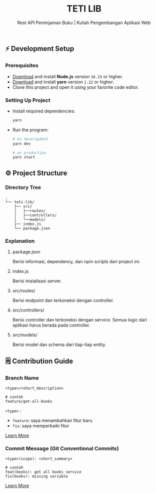 <h1 align="center">
  TETI LIB
</h1>

<p align="center">Rest API Peminjaman Buku | Kuliah Pengembangan Aplikasi Web</p><br>

## ⚡️ Development Setup

### Prerequisites

- [Download](https://nodejs.org/en/download/) and install **Node.js** version `16.15` or higher.
- [Download](https://classic.yarnpkg.com/lang/en/docs/install/) and install **yarn** version `1.22` or higher.
- Clone this project and open it using your favorite code editor.

### Setting Up Project

- Install required dependencies:

  ```bash
  yarn
  ```

- Run the program:

  ```bash
  # on development
  yarn dev

  # on production
  yarn start
  ```

## ⚙️ Project Structure

### Directory Tree

```
.
└── teti-lib/
    ├── src/
    │   ├──routes/
    │   ├──controllers/
    │   └──models/
    ├── index.js
    └── package.json
```

### Explanation

1. package.json

   Berisi informasi, dependency, dan npm scripts dari project ini.

1. index.js

   Berisi inisialisasi server.

1. src/routes/

   Berisi endpoint dan terkoneksi dengan controller.

1. src/controllers/

   Berisi controller dan terkoneksi dengan service. Semua logic dari aplikasi harus berada pada controller.

1. src/models/

   Berisi model dan schema dari tiap-tiap entity.

## 🗒️ Contribution Guide

### Branch Name

```
<type>/<short_description>

# contoh
feature/get-all-books
```

`<type>` :

- `feature`: saya menambahkan fitur baru
- `fix`: saya memperbaiki fitur

[Learn More](https://nvie.com/posts/a-successful-git-branching-model/)

### Commit Message (Git Conventional Commits)

```
<type>(scope): <short_summary>

# contoh
feat(books): get all books service
fix(books): missing variable
```

[Learn More](https://gist.github.com/joshbuchea/6f47e86d2510bce28f8e7f42ae84c716)
